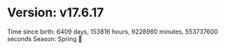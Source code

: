 # Version: v17.6.17
Time since birth: 6409 days, 153816 hours, 9228960 minutes, 553737600 seconds
Season: Spring 🌸
